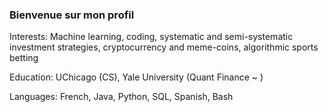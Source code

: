 ### Bienvenue sur mon profil

Interests: Machine learning, coding, systematic and semi-systematic investment strategies, cryptocurrency and meme-coins, algorithmic sports betting

Education: UChicago (CS), Yale University (Quant Finance ~ )

Languages: French, Java, Python, SQL, Spanish, Bash


<!--
![Top Langs](https://github-readme-stats.vercel.app/api/top-langs/?username=urkeshc&layout=compact)

**urkeshc/urkeshc** is a ✨ _special_ ✨ repository because its `README.md` (this file) appears on your![python-original](https://github.com/urkeshc/urkeshc/assets/97560487/036c2393-9c1d-4849-adee-245036b0dd44)
 GitHub profile.

Here are some ideas to get you started:

- 🔭 I’m currently working on ...
- 🌱 I’m currently learning ...
- 👯 I’m looking to collaborate on ...
- 🤔 I’m looking for help with ...
- 💬 Ask me about ...
- 📫 How to reach me: ...
- 😄 Pronouns: ...
- ⚡ Fun fact: ...
-->
